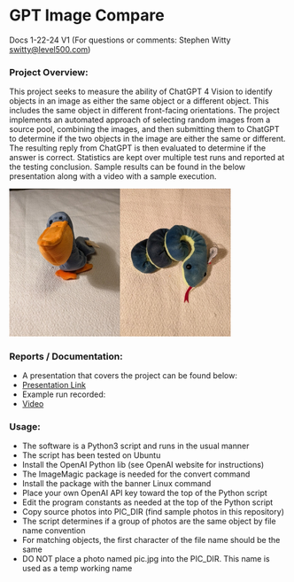 # GPT Image Compare
Docs 1-22-24 V1 (For questions or comments:  Stephen Witty switty@level500.com)  

### Project Overview:
This project seeks to measure the ability of ChatGPT 4 Vision to identify objects in an image as either the same object or a different object.  This includes the same object in different front-facing orientations.   The project implements an automated approach of selecting random images from a source pool, combining the images, and then submitting them to ChatGPT to determine if the two objects in the image are either the same or different.  The resulting reply from ChatGPT is then evaluated to determine if the answer is correct.  Statistics are kept over multiple test runs and reported at the testing conclusion.  Sample results can be found in the below presentation along with a video with a sample execution.
  

<img src="Pics/Sample_Compare.jpg" width="400">

### Reports / Documentation:
- A presentation that covers the project can be found below:
- [Presentation Link](https://github.com/switty42/GPT_Image_Compare/blob/main/Presentations/GPT_Image_Compare_022824.pdf)
- Example run recorded:
- [Video](https://youtu.be/BNX-2QrPaC8)

### Usage:

- The software is a Python3 script and runs in the usual manner
- The script has been tested on Ubuntu
- Install the OpenAI Python lib (see OpenAI website for instructions)
- The ImageMagic package is needed for the convert command
- Install the package with the banner Linux command
- Place your own OpenAI API key toward the top of the Python script
- Edit the program constants as needed at the top of the Python script
- Copy source photos into PIC_DIR (find sample photos in this repository)
- The script determines if a group of photos are the same object by file name convention
- For matching objects, the first character of the file name should be the same
- DO NOT place a photo named pic.jpg into the PIC_DIR. This name is used as a temp working name